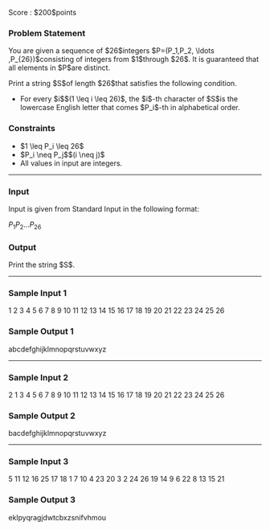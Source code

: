 
<div>

<span>

<span>

<p>
Score : $200$points
</p>

<div>

<section>

### **Problem Statement**

<p>
You are given a sequence of $26$integers $P=(P_1,P_2, \ldots ,P_{26})$consisting of integers from $1$through $26$. It is guaranteed that all elements in $P$are distinct.
</p>

<p>
Print a string $S$of length $26$that satisfies the following condition.
</p>

<ul>

<li>
For every $i$$(1 \leq i \leq 26)$, the $i$-th character of $S$is the lowercase English letter that comes $P_i$-th in alphabetical order.
</li>

</ul>

</section>

</div>

<div>

<section>

### **Constraints**

<ul>

<li>
$1 \leq P_i \leq 26$
</li>

<li>
$P_i \neq P_j$$(i \neq j)$
</li>

<li>
All values in input are integers.
</li>

</ul>

</section>

</div>

---

<div>

<div>

<section>

### **Input**

<p>
Input is given from Standard Input in the following format:
</p>

<div>

$P_1$$P_2$$\ldots$$P_{26}$
</div>

</section>

</div>

<div>

<section>

### **Output**

<p>
Print the string $S$.
</p>

</section>

</div>

</div>

---

<div>

<section>

### **Sample Input 1**

<div>

1 2 3 4 5 6 7 8 9 10 11 12 13 14 15 16 17 18 19 20 21 22 23 24 25 26

</div>

</section>

</div>

<div>

<section>

### **Sample Output 1**

<div>

abcdefghijklmnopqrstuvwxyz

</div>

</section>

</div>

---

<div>

<section>

### **Sample Input 2**

<div>

2 1 3 4 5 6 7 8 9 10 11 12 13 14 15 16 17 18 19 20 21 22 23 24 25 26

</div>

</section>

</div>

<div>

<section>

### **Sample Output 2**

<div>

bacdefghijklmnopqrstuvwxyz

</div>

</section>

</div>

---

<div>

<section>

### **Sample Input 3**

<div>

5 11 12 16 25 17 18 1 7 10 4 23 20 3 2 24 26 19 14 9 6 22 8 13 15 21

</div>

</section>

</div>

<div>

<section>

### **Sample Output 3**

<div>

eklpyqragjdwtcbxzsnifvhmou

</div>

</section>

</div>

</span>

</span>

</div>
